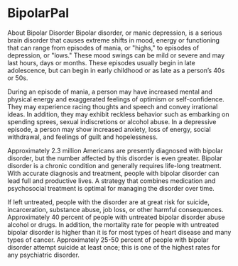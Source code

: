 # BipolarPal

About Bipolar Disorder
Bipolar disorder, or manic depression, is a serious brain disorder that causes extreme shifts in mood, energy or functioning that can range from episodes of mania, or "highs," to episodes of depression, or "lows." These mood swings can be mild or severe and may last hours, days or months. These episodes usually begin in late adolescence, but can begin in early childhood or as late as a person’s 40s or 50s.

During an episode of mania, a person may have increased mental and physical energy and exaggerated feelings of optimism or self-confidence. They may experience racing thoughts and speech and convey irrational ideas. In addition, they may exhibit reckless behavior such as embarking on spending sprees, sexual indiscretions or alcohol abuse. In a depressive episode, a person may show increased anxiety, loss of energy, social withdrawal, and feelings of guilt and hopelessness.

Approximately 2.3 million Americans are presently diagnosed with bipolar disorder, but the number affected by this disorder is even greater. Bipolar disorder is a chronic condition and generally requires life-long treatment. With accurate diagnosis and treatment, people with bipolar disorder can lead full and productive lives. A strategy that combines medication and psychosocial treatment is optimal for managing the disorder over time.

If left untreated, people with the disorder are at great risk for suicide, incarceration, substance abuse, job loss, or other harmful consequences. Approximately 40 percent of people with untreated bipolar disorder abuse alcohol or drugs. In addition, the mortality rate for people with untreated bipolar disorder is higher than it is for most types of heart disease and many types of cancer. Approximately 25-50 percent of people with bipolar disorder attempt suicide at least once; this is one of the highest rates for any psychiatric disorder.
